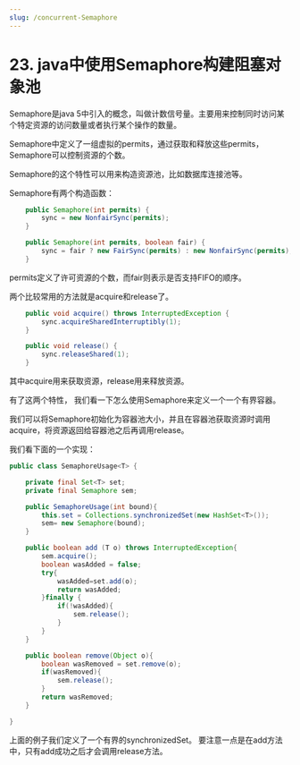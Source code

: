 ```yaml
---
slug: /concurrent-Semaphore
---
```


# 23. java中使用Semaphore构建阻塞对象池 

Semaphore是java 5中引入的概念，叫做计数信号量。主要用来控制同时访问某个特定资源的访问数量或者执行某个操作的数量。

Semaphore中定义了一组虚拟的permits，通过获取和释放这些permits，Semaphore可以控制资源的个数。

Semaphore的这个特性可以用来构造资源池，比如数据库连接池等。

Semaphore有两个构造函数：

~~~java
    public Semaphore(int permits) {
        sync = new NonfairSync(permits);
    }
~~~

~~~java
    public Semaphore(int permits, boolean fair) {
        sync = fair ? new FairSync(permits) : new NonfairSync(permits);
    }

~~~

permits定义了许可资源的个数，而fair则表示是否支持FIFO的顺序。

两个比较常用的方法就是acquire和release了。

~~~java
    public void acquire() throws InterruptedException {
        sync.acquireSharedInterruptibly(1);
    }
~~~

~~~java
    public void release() {
        sync.releaseShared(1);
    }
~~~

其中acquire用来获取资源，release用来释放资源。

有了这两个特性， 我们看一下怎么使用Semaphore来定义一个一个有界容器。

我们可以将Semaphore初始化为容器池大小，并且在容器池获取资源时调用acquire，将资源返回给容器池之后再调用release。

我们看下面的一个实现：

~~~java
public class SemaphoreUsage<T> {

    private final Set<T> set;
    private final Semaphore sem;

    public SemaphoreUsage(int bound){
        this.set = Collections.synchronizedSet(new HashSet<T>());
        sem= new Semaphore(bound);
    }

    public boolean add (T o) throws InterruptedException{
        sem.acquire();
        boolean wasAdded = false;
        try{
            wasAdded=set.add(o);
            return wasAdded;
        }finally {
            if(!wasAdded){
                sem.release();
            }
        }
    }

    public boolean remove(Object o){
        boolean wasRemoved = set.remove(o);
        if(wasRemoved){
            sem.release();
        }
        return wasRemoved;
    }

}

~~~

上面的例子我们定义了一个有界的synchronizedSet。 要注意一点是在add方法中，只有add成功之后才会调用release方法。




